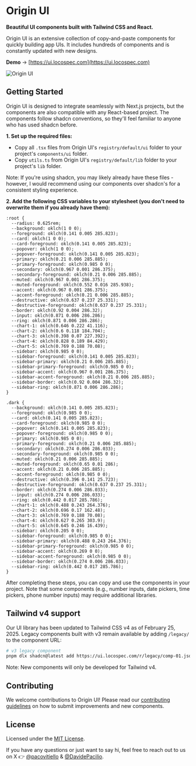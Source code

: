 # Origin UI

**Beautiful UI components built with Tailwind CSS and React.**

Origin UI is an extensive collection of copy-and-paste components for quickly building app UIs. It includes hundreds of components and is constantly updated with new designs.

**Demo** → [https://ui.locospec.com](https://ui.locospec.com)

![Origin UI](https://github.com/user-attachments/assets/a6428743-1628-4498-8b45-7000e30bdc24)

## Getting Started

Origin UI is designed to integrate seamlessly with Next.js projects, but the components are also compatible with any React-based project. The components follow shadcn conventions, so they'll feel familiar to anyone who has used shadcn before.

**1. Set up the required files:**

- Copy all `.tsx` files from Origin UI's `registry/default/ui` folder to your project's `components/ui` folder.
- Copy `utils.ts` from Origin UI's `registry/default/lib` folder to your project's `lib` folder.

Note: If you're using shadcn, you may likely already have these files - however, I would recommend using our components over shadcn's for a consistent styling experience.

**2. Add the following CSS variables to your stylesheet (you don't need to overwrite them if you already have them):**

```
:root {
  --radius: 0.625rem;
  --background: oklch(1 0 0);
  --foreground: oklch(0.141 0.005 285.823);
  --card: oklch(1 0 0);
  --card-foreground: oklch(0.141 0.005 285.823);
  --popover: oklch(1 0 0);
  --popover-foreground: oklch(0.141 0.005 285.823);
  --primary: oklch(0.21 0.006 285.885);
  --primary-foreground: oklch(0.985 0 0);
  --secondary: oklch(0.967 0.001 286.375);
  --secondary-foreground: oklch(0.21 0.006 285.885);
  --muted: oklch(0.967 0.001 286.375);
  --muted-foreground: oklch(0.552 0.016 285.938);
  --accent: oklch(0.967 0.001 286.375);
  --accent-foreground: oklch(0.21 0.006 285.885);
  --destructive: oklch(0.637 0.237 25.331);
  --destructive-foreground: oklch(0.637 0.237 25.331);
  --border: oklch(0.92 0.004 286.32);
  --input: oklch(0.871 0.006 286.286);
  --ring: oklch(0.871 0.006 286.286);
  --chart-1: oklch(0.646 0.222 41.116);
  --chart-2: oklch(0.6 0.118 184.704);
  --chart-3: oklch(0.398 0.07 227.392);
  --chart-4: oklch(0.828 0.189 84.429);
  --chart-5: oklch(0.769 0.188 70.08);
  --sidebar: oklch(0.985 0 0);
  --sidebar-foreground: oklch(0.141 0.005 285.823);
  --sidebar-primary: oklch(0.21 0.006 285.885);
  --sidebar-primary-foreground: oklch(0.985 0 0);
  --sidebar-accent: oklch(0.967 0.001 286.375);
  --sidebar-accent-foreground: oklch(0.21 0.006 285.885);
  --sidebar-border: oklch(0.92 0.004 286.32);
  --sidebar-ring: oklch(0.871 0.006 286.286);
}

.dark {
  --background: oklch(0.141 0.005 285.823);
  --foreground: oklch(0.985 0 0);
  --card: oklch(0.141 0.005 285.823);
  --card-foreground: oklch(0.985 0 0);
  --popover: oklch(0.141 0.005 285.823);
  --popover-foreground: oklch(0.985 0 0);
  --primary: oklch(0.985 0 0);
  --primary-foreground: oklch(0.21 0.006 285.885);
  --secondary: oklch(0.274 0.006 286.033);
  --secondary-foreground: oklch(0.985 0 0);
  --muted: oklch(0.21 0.006 285.885);
  --muted-foreground: oklch(0.65 0.01 286);
  --accent: oklch(0.21 0.006 285.885);
  --accent-foreground: oklch(0.985 0 0);
  --destructive: oklch(0.396 0.141 25.723);
  --destructive-foreground: oklch(0.637 0.237 25.331);
  --border: oklch(0.274 0.006 286.033);
  --input: oklch(0.274 0.006 286.033);
  --ring: oklch(0.442 0.017 285.786);
  --chart-1: oklch(0.488 0.243 264.376);
  --chart-2: oklch(0.696 0.17 162.48);
  --chart-3: oklch(0.769 0.188 70.08);
  --chart-4: oklch(0.627 0.265 303.9);
  --chart-5: oklch(0.645 0.246 16.439);
  --sidebar: oklch(0.205 0 0);
  --sidebar-foreground: oklch(0.985 0 0);
  --sidebar-primary: oklch(0.488 0.243 264.376);
  --sidebar-primary-foreground: oklch(0.985 0 0);
  --sidebar-accent: oklch(0.269 0 0);
  --sidebar-accent-foreground: oklch(0.985 0 0);
  --sidebar-border: oklch(0.274 0.006 286.033);
  --sidebar-ring: oklch(0.442 0.017 285.786);
}
```

After completing these steps, you can copy and use the components in your project. Note that some components (e.g., number inputs, date pickers, time pickers, phone number inputs) may require additional libraries.

## Tailwind v4 support

Our UI library has been updated to Tailwind CSS v4 as of February 25, 2025. Legacy components built with v3 remain available by adding `/legacy/` to the component URL:

```bash
# v3 legacy component
pnpm dlx shadcn@latest add https://ui.locospec.com/r/legacy/comp-01.json
```

Note: New components will only be developed for Tailwind v4.

## Contributing

We welcome contributions to Origin UI! Please read our [contributing guidelines](CONTRIBUTING.md) on how to submit improvements and new components.

## License

Licensed under the [MIT License](https://github.com/origin-space/originui/blob/main/LICENSE.md).

If you have any questions or just want to say hi, feel free to reach out to us on X 👉 [@pacovitiello](https://x.com/pacovitiello) & [@DavidePacilio](https://x.com/DavidePacilio).
